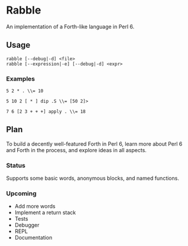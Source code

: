 # Rabble

An implementation of a Forth-like language in Perl 6.

## Usage

```
rabble [--debug|-d] <file>
rabble [--expression|-e] [--debug|-d] <expr>
```

### Examples
```Forth
5 2 * . \\= 10
```
```Forth
5 10 2 [ * ] dip .S \\= [50 2]>
```
```Forth
7 6 [2 3 + + +] apply . \\= 18
```

## Plan

To build a decently well-featured Forth in Perl 6, learn more about Perl 6 and Forth in the process, and explore ideas in all aspects.

### Status

Supports some basic words, anonymous blocks, and named functions.

### Upcoming

* Add more words
* Implement a return stack
* Tests
* Debugger
* REPL
* Documentation
